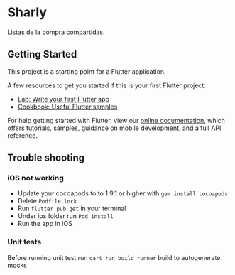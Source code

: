 # Sharly

Listas de la compra compartidas.

## Getting Started

This project is a starting point for a Flutter application.

A few resources to get you started if this is your first Flutter project:

- [Lab: Write your first Flutter app](https://flutter.dev/docs/get-started/codelab)
- [Cookbook: Useful Flutter samples](https://flutter.dev/docs/cookbook)

For help getting started with Flutter, view our
[online documentation](https://flutter.dev/docs), which offers tutorials,
samples, guidance on mobile development, and a full API reference.

## Trouble shooting

### iOS not working
- Update your cocoapods to  to 1.9.1 or higher with `gem install cocoapods`
- Delete `Podfile.lock`
- Run `flutter pub get` in your terminal
- Under ios folder run `Pod install`
- Run the app in iOS

### Unit tests
Before running unit test run `dart run build_runner` build to autogenerate mocks